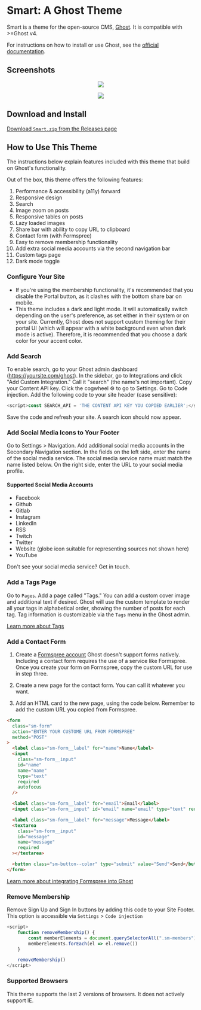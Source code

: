 # Smart: A Ghost Theme

Smart is a theme for the open-source CMS, [Ghost](https://ghost.org/). It is compatible with >=Ghost v4.

For instructions on how to install or use Ghost, see the [official documentation](https://ghost.org/help/).

## Screenshots

<p align="center">
  <img src="demo-dark-640.png">
</p>

<p align="center">
  <img src="demo-light-640.png">
</p>

## Download and Install

[Download `Smart.zip` from the Releases page](https://github.com/royalfig/smart/releases)

## How to Use This Theme

The instructions below explain features included with this theme that build on Ghost's functionality.

Out of the box, this theme offers the following features:

1. Performance & accessibility (a11y) forward
2. Responsive design
3. Search
4. Image zoom on posts
5. Responsive tables on posts
6. Lazy loaded images
7. Share bar with ability to copy URL to clipboard
8. Contact form (with Formspree)
9. Easy to remove membership functionality
10. Add extra social media accounts via the second navigation bar
11. Custom tags page
12. Dark mode toggle

### Configure Your Site

- If you're using the membership functionality, it's recommended that you disable the Portal button, as it clashes with the bottom share bar on mobile.
- This theme includes a dark and light mode. It will automatically switch depending on the user's preference, as set either in their system or on your site. Currently, Ghost does not support custom theming for their portal UI (which will appear with a white background even when dark mode is active). Therefore, it is recommended that you choose a dark color for your accent color.

### Add Search

To enable search, go to your Ghost admin dashboard (https://yoursite.com/ghost). In the sidebar, go to Integrations and click "Add Custom Integration." Call it "search" (the name's not important). Copy your Content API key. Click the cogwheel ⚙️ to go to Settings. Go to Code injection. Add the following code to your site header (case sensitive):

```javascript
<script>const SEARCH_API = 'THE CONTENT API KEY YOU COPIED EARLIER';</script>
```

Save the code and refresh your site. A search icon should now appear.

### Add Social Media Icons to Your Footer

Go to Settings > Navigation. Add additional social media accounts in the Secondary Navigation section. In the fields on the left side, enter the name of the social media service. The social media service name must match the name listed below. On the right side, enter the URL to your social media profile.

#### Supported Social Media Accounts

- Facebook
- Github
- Gitlab
- Instagram
- LinkedIn
- RSS
- Twitch
- Twitter
- Website (globe icon suitable for representing sources not shown here)
- YouTube

Don't see your social media service? Get in touch.

### Add a Tags Page

Go to `Pages`. Add a page called "Tags." You can add a custom cover image and additional text if desired. Ghost will use the custom template to render all your tags in alphabetical order, showing the number of posts for each tag. Tag information is customizable via the `Tags` menu in the Ghost admin.

[Learn more about Tags](https://ghost.org/help/organising-content/#tagging-content)

### Add a Contact Form

1. Create a [Formspree account](https://formspree.io/)
   Ghost doesn't support forms natively. Including a contact form requires the use of a service like Formspree. Once you create your form on Formspree, copy the custom URL for use in step three.

2. Create a new page for the contact form. You can call it whatever you want.

3. Add an HTML card to the new page, using the code below. Remember to add the custom URL you copied from Formspree.

```html
<form
  class="sm-form"
  action="ENTER YOUR CUSTOME URL FROM FORMSPREE"
  method="POST"
>
  <label class="sm-form__label" for="name">Name</label>
  <input
    class="sm-form__input"
    id="name"
    name="name"
    type="text"
    required
    autofocus
  />

  <label class="sm-form__label" for="email">Email</label>
  <input class="sm-form__input" id="email" name="email" type="text" required />

  <label class="sm-form__label" for="message">Message</label>
  <textarea
    class="sm-form__input"
    id="message"
    name="message"
    required
  ></textarea>

  <button class="sm-button--color" type="submit" value="Send">Send</button>
</form>
```

[Learn more about integrating Formspree into Ghost](https://ghost.org/integrations/formspree/)

### Remove Membership

Remove Sign Up and Sign In buttons by adding this code to your Site Footer. This option is accessible via `Settings` > `Code injection`

```js
<script>
    function removeMembership() {
        const memberElements = document.querySelectorAll(".sm-members");
        memberElements.forEach(el => el.remove())
    }

    removeMembership()
</script>
```

### Supported Browsers

This theme supports the last 2 versions of browsers. It does not actively support IE.
